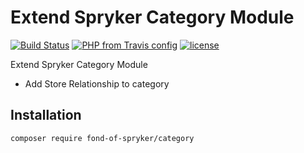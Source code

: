 # Extend Spryker Category Module
[![Build Status](https://travis-ci.org/fond-of/spryker-category.svg?branch=master)](https://travis-ci.org/fond-of/spryker-category)
[![PHP from Travis config](https://img.shields.io/travis/php-v/symfony/symfony.svg)](https://php.net/)
[![license](https://img.shields.io/github/license/mashape/apistatus.svg)](https://packagist.org/packages/fond-of-spryker/category)

Extend Spryker Category Module

* Add Store Relationship to category


## Installation

```
composer require fond-of-spryker/category
```